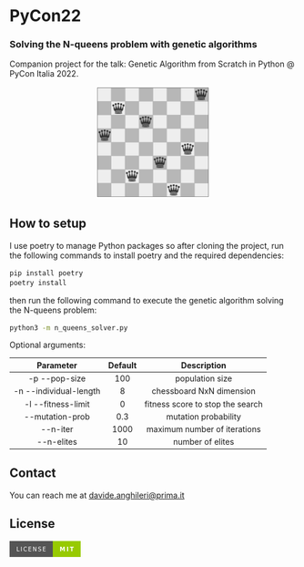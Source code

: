 # PyCon22
### Solving the N-queens problem with genetic algorithms
Companion project for the talk: Genetic Algorithm from Scratch in Python @ PyCon Italia 2022.

<div style="text-align:center">
<img src="https://github.com/AnghileriDavide/PyCon22/blob/e6a96623097c9cd4869703811fcf73087ebc35fd/img/chessboard.png?raw=true" 
alt="8x8 Chessboard with 8 Queens" width="200">
</div>

## How to setup

I use poetry to manage Python packages so after cloning the project, run the following commands to install
poetry and the required dependencies:

```bash
pip install poetry
poetry install
```

then run the following command to execute the genetic algorithm solving the N-queens problem:
```bash
python3 -m n_queens_solver.py
```

Optional arguments:
		
|         Parameter         | Default |           Description            |
|:-------------------------:|:-------:|:--------------------------------:|
|       -p --pop-size       |   100   |         population size          |
|  -n --individual-length   |    8    |     chessboard NxN dimension     |
|    -l --fitness-limit     |    0    | fitness score to stop the search |
|      --mutation-prob      |   0.3   |       mutation probability       |
|         --n-iter          |  1000   |   maximum number of iterations   |
|        --n-elites         |   10    |         number of elites         |

## Contact

You can reach me at davide.anghileri@prima.it

## License

[![Licence](https://github.com/AnghileriDavide/PyCon22/blob/73cc1c9242059bf5343d8e9509849a80e91cd22b/img/mit-license.png?raw=true)](./LICENSE)

